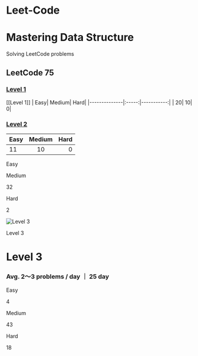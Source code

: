 # Leet-Code

# Mastering Data Structure

Solving LeetCode problems 

##  LeetCode 75 

###   [Level 1](https://github.com/from-iqwerty-import-IQ/Leet-Code/blob/main/LeetCode%2075/Level%201.md)
[[Level 1]]
| Easy| Medium| Hard|
|--------------|:-----:|-----------:|
| 20| 10| 0|


### [Level 2]()

| Easy| Medium| Hard|
|--------------|:-----:|-----------:|
| 11| 10| 0|

Easy



Medium

32

Hard

2

![Level 3](https://assets.leetcode.com/static_assets/others/%E4%BC%9A%E5%91%98.png)

Level 3

# Level 3

### Avg. 2～3 problems / day ｜ 25 day

Easy

4

Medium

43

Hard

18
